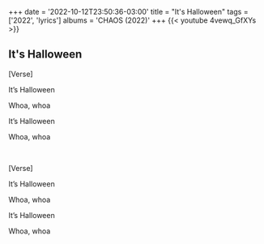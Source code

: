 +++
date = '2022-10-12T23:50:36-03:00'
title = "It's Halloween"
tags = ['2022', 'lyrics']
albums = 'CHAOS (2022)'
+++
{{< youtube 4vewq_GfXYs >}}

## It's Halloween

[Verse]

It’s Halloween

Whoa, whoa

It’s Halloween

Whoa, whoa

&nbsp;

[Verse]

It’s Halloween

Whoa, whoa

It’s Halloween

Whoa, whoa